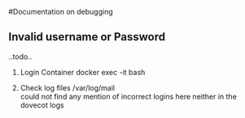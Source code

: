 #Documentation on debugging 


## Invalid username or Password
..todo..

1. Login Container
docker exec -it <mycontainer> bash

2. Check log files
/var/log/mail  
could not find any mention of incorrect logins here
neither in the dovecot logs

